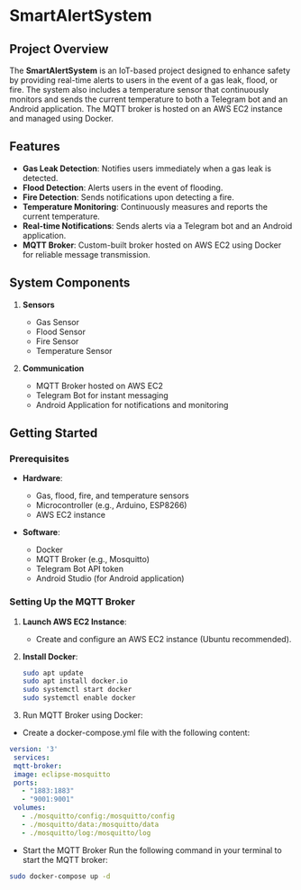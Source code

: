 # SmartAlertSystem

## Project Overview

The **SmartAlertSystem** is an IoT-based project designed to enhance safety by providing real-time alerts to users in the event of a gas leak, flood, or fire. The system also includes a temperature sensor that continuously monitors and sends the current temperature to both a Telegram bot and an Android application. The MQTT broker is hosted on an AWS EC2 instance and managed using Docker.

## Features

- **Gas Leak Detection**: Notifies users immediately when a gas leak is detected.
- **Flood Detection**: Alerts users in the event of flooding.
- **Fire Detection**: Sends notifications upon detecting a fire.
- **Temperature Monitoring**: Continuously measures and reports the current temperature.
- **Real-time Notifications**: Sends alerts via a Telegram bot and an Android application.
- **MQTT Broker**: Custom-built broker hosted on AWS EC2 using Docker for reliable message transmission.

## System Components

1. **Sensors**
    - Gas Sensor
    - Flood Sensor
    - Fire Sensor
    - Temperature Sensor

2. **Communication**
    - MQTT Broker hosted on AWS EC2
    - Telegram Bot for instant messaging
    - Android Application for notifications and monitoring

## Getting Started

### Prerequisites

- **Hardware**:
  - Gas, flood, fire, and temperature sensors
  - Microcontroller (e.g., Arduino, ESP8266)
  - AWS EC2 instance

- **Software**:
  - Docker
  - MQTT Broker (e.g., Mosquitto)
  - Telegram Bot API token
  - Android Studio (for Android application)

### Setting Up the MQTT Broker

1. **Launch AWS EC2 Instance**:
   - Create and configure an AWS EC2 instance (Ubuntu recommended).

2. **Install Docker**:
   ```bash
   sudo apt update
   sudo apt install docker.io
   sudo systemctl start docker
   sudo systemctl enable docker
3. Run MQTT Broker using Docker:
  - Create a docker-compose.yml file with the following content:
   ```yaml
   version: '3'
    services:
    mqtt-broker:
    image: eclipse-mosquitto
    ports:
      - "1883:1883"
      - "9001:9001"
    volumes:
      - ./mosquitto/config:/mosquitto/config
      - ./mosquitto/data:/mosquitto/data
      - ./mosquitto/log:/mosquitto/log
  ```
  - Start the MQTT Broker
    Run the following command in your terminal to start the MQTT broker:
  ```bash
  sudo docker-compose up -d
  ```

